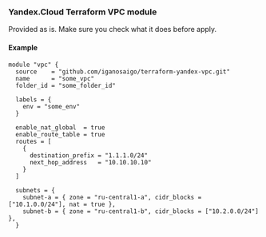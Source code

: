 ### Yandex.Cloud Terraform VPC module
Provided as is. Make sure you check what it does before apply.

#### Example
```
module "vpc" {
  source    = "github.com/iganosaigo/terraform-yandex-vpc.git"
  name      = "some_vpc"
  folder_id = "some_folder_id"

  labels = {
    env = "some_env"
  }

  enable_nat_global  = true
  enable_route_table = true
  routes = [
    {
      destination_prefix = "1.1.1.0/24"
      next_hop_address   = "10.10.10.10"
    }
  ]

  subnets = {
    subnet-a = { zone = "ru-central1-a", cidr_blocks = ["10.1.0.0/24"], nat = true },
    subnet-b = { zone = "ru-central1-b", cidr_blocks = ["10.2.0.0/24"] },
  }
```

